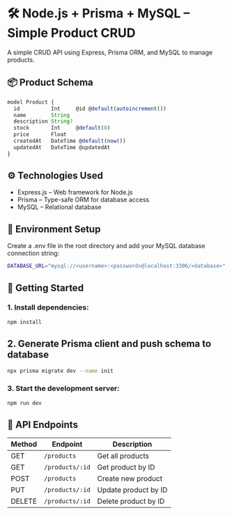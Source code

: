 # 🛠️ Node.js + Prisma + MySQL – Simple Product CRUD
A simple CRUD API using Express, Prisma ORM, and MySQL to manage products.

## 📦 Product Schema
```ts
model Product {
  id          Int     @id @default(autoincrement())
  name        String
  description String?
  stock       Int     @default(0)
  price       Float
  createdAt   DateTime @default(now())
  updatedAt   DateTime @updatedAt
}
```

## ⚙️ Technologies Used
* Express.js – Web framework for Node.js
* Prisma – Type-safe ORM for database access
* MySQL – Relational database

## 🔧 Environment Setup
Create a .env file in the root directory and add your MySQL database connection string:

```bash
DATABASE_URL="mysql://<username>:<password>@localhost:3306/<database>"
```

## 🚀 Getting Started

### 1. Install dependencies:
```bash
npm install
```
## 2. Generate Prisma client and push schema to database
```bash
npx prisma migrate dev --name init
```

### 3. Start the development server:
```bash
npm run dev
```

## 📖 API Endpoints

| Method | Endpoint        | Description          |
| ------ | --------------- | -------------------- |
| GET    | `/products`     | Get all products     |
| GET    | `/products/:id` | Get product by ID    |
| POST   | `/products`     | Create new product   |
| PUT    | `/products/:id` | Update product by ID |
| DELETE | `/products/:id` | Delete product by ID |
